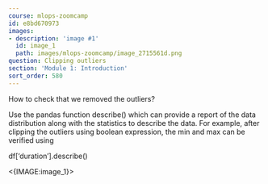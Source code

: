```yaml
---
course: mlops-zoomcamp
id: e8bd670973
images:
- description: 'image #1'
  id: image_1
  path: images/mlops-zoomcamp/image_2715561d.png
question: Clipping outliers
section: 'Module 1: Introduction'
sort_order: 580
---
```


How to check that we removed the outliers?

Use the pandas function describe() which can provide a report of the data distribution along with the statistics to describe the data. For example, after clipping the outliers using boolean expression, the min and max can be verified using

df[‘duration’].describe()

<{IMAGE:image_1}>

